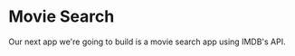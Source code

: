 # Movie Search

Our next app we're going to build is a movie search app using IMDB's API. 


```js
```
